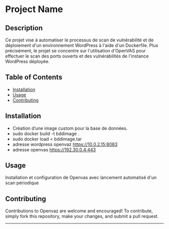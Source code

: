 # Project Name

## Description

Ce projet vise à automatiser le processus de scan de vulnérabilité et de déploiement d'un environnement WordPress à l'aide d'un Dockerfile. Plus précisément, le projet se concentre sur l'utilisation d'OpenVAS pour effectuer le scan des ports ouverts et des vulnérabilités de l'instance WordPress déployée.

## Table of Contents

- [Installation](#installation)
- [Usage](#usage)
- [Contributing](#contributing)

## Installation

- Création d’une image custom pour la base de données.
- sudo docker build -t bddimage .
- sudo docker load < bddimage.tar
- adresse wordpress openvaz https://10.0.2.15:8083 
- adresse openvas https://192.30.0.4:443

## Usage

Installation et configuration de Openvas avec lancement automatisé d'un scan périodique


## Contributing

Contributions to Openvaz are welcome and encouraged! To contribute, simply fork this repository, make your changes, and submit a pull request.

---
